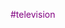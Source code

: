 #television     
<style>body{title-color:blue}
      p{color:purple;}    
       h1{color:magenta;}</style>
